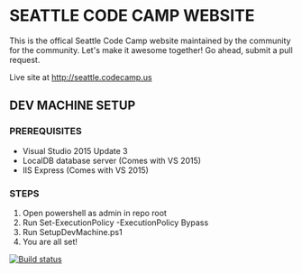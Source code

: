 # SEATTLE CODE CAMP WEBSITE
This is the offical Seattle Code Camp website maintained by the community for the community. Let's make it awesome together!
Go ahead, submit a pull request.

Live site at http://seattle.codecamp.us
## DEV MACHINE SETUP
### PREREQUISITES
* Visual Studio 2015 Update 3
* LocalDB database server (Comes with VS 2015)
* IIS Express (Comes with VS 2015)

### STEPS
1. Open powershell as admin in repo root
2. Run Set-ExecutionPolicy -ExecutionPolicy Bypass
3. Run SetupDevMachine.ps1
4. You are all set!


[![Build status](https://ci.appveyor.com/api/projects/status/g0ffenjhd7denito?svg=true)](https://ci.appveyor.com/project/cfranciscodev/codecampwebsite)

